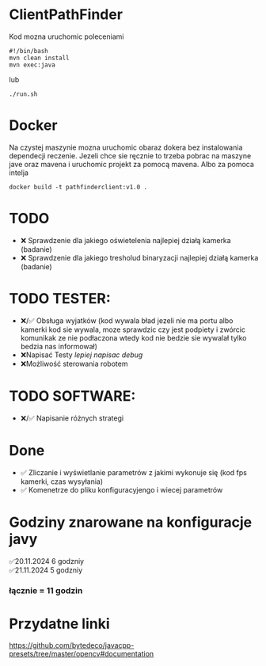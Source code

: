 # ClientPathFinder

Kod mozna uruchomic poleceniami
```
#!/bin/bash
mvn clean install
mvn exec:java
```
lub
```
./run.sh
```

# Docker
Na czystej maszynie mozna uruchomic obaraz dokera bez instalowania dependecji reczenie. Jezeli chce sie ręcznie to trzeba pobrac na maszyne jave oraz mavena i uruchomic projekt za pomocą mavena. Albo za pomoca intelja
```
docker build -t pathfinderclient:v1.0 .
```

# TODO
- ❌ Sprawdzenie dla jakiego oświetelenia najlepiej działą kamerka (badanie)
- ❌ Sprawdzenie dla jakiego tresholud binaryzacji najlepiej działą kamerka (badanie)
  
# TODO TESTER:
- ❌/✅ Obsługa wyjatków (kod wywala bład jezeli nie ma portu albo kamerki kod sie wywala, moze sprawdzic czy jest podpiety i zwórcic komunikak ze nie podłaczona wtedy kod nie bedzie sie wywalał tylko bedzia nas informował)
- ❌Napisać Testy *lepiej napisac debug*
- ❌Możliwość sterowania robotem
  

# TODO SOFTWARE:
- ❌/✅ Napisanie różnych strategi
  
# Done
- ✅ Zliczanie i wyświetlanie parametrów z jakimi wykonuje się (kod fps kamerki, czas wysyłania)
- ✅ Komenetrze do pliku konfiguracyjengo i wiecej parametrów




# Godziny znarowane na konfiguracje javy
✅20.11.2024 6 godzniy</br>
✅21.11.2024 5 godzniy
### łącznie = 11 godzin

# Przydatne linki
https://github.com/bytedeco/javacpp-presets/tree/master/opencv#documentation
